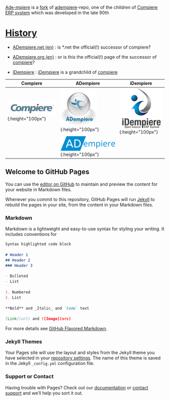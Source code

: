 [Ade-mpiere](https://github.com/klst-de/adempiere) is a [fork](https://en.wikipedia.org/wiki/Fork_(software_development)) of  [adempiere](https://github.com/adempiere/adempiere)-repo, one of the children of [Compiere ERP system](https://en.wikipedia.org/wiki/Compiere) which was developed in the late 90th

# [History](https://en.wikipedia.org/wiki/IDempiere#History)

* [ADempiere.net (en)](https://klst-de.github.io/adempiere/) : is *.net the official(!) successor of compiere?

* [ADempiere.org (en)](http://adempiere.org/site/) : or is this the official(!) page of the successor of [compiere](http://www.compiere.com/company/history.php)?
 
* [IDempiere](https://en.wikipedia.org/wiki/IDempiere) : [iDempiere](http://www.idempiere.org/) is a grandchild of [compiere](http://www.compiere.com/svn/)

Compiere | ADempiere             | iDempiere  
-------- | --------------------- | ---------
![Compiere](images/CompiereLogo.jpg){:height="100px"} | ![ADempiere.org Logo](images/AdempiereLogo.png){:height="100px"} | ![idempiere.org Logo](images/IDempiereLogo.png){:height="100px"}
                                           | ![ADempiere.net Logo](images/Adempiere390.png){:height="100px"} |              


## Welcome to GitHub Pages

You can use the [editor on GitHub](https://github.com/klst-de/de-mpiere/edit/master/README.md) to maintain and preview the content for your website in Markdown files.

Whenever you commit to this repository, GitHub Pages will run [Jekyll](https://jekyllrb.com/) to rebuild the pages in your site, from the content in your Markdown files.

### Markdown

Markdown is a lightweight and easy-to-use syntax for styling your writing. It includes conventions for

```markdown
Syntax highlighted code block

# Header 1
## Header 2
### Header 3

- Bulleted
- List

1. Numbered
2. List

**Bold** and _Italic_ and `Code` text

[Link](url) and ![Image](src)
```

For more details see [GitHub Flavored Markdown](https://guides.github.com/features/mastering-markdown/).

### Jekyll Themes

Your Pages site will use the layout and styles from the Jekyll theme you have selected in your [repository settings](https://github.com/klst-de/de-mpiere/settings). The name of this theme is saved in the Jekyll `_config.yml` configuration file.

### Support or Contact

Having trouble with Pages? Check out our [documentation](https://help.github.com/categories/github-pages-basics/) or [contact support](https://github.com/contact) and we’ll help you sort it out.
